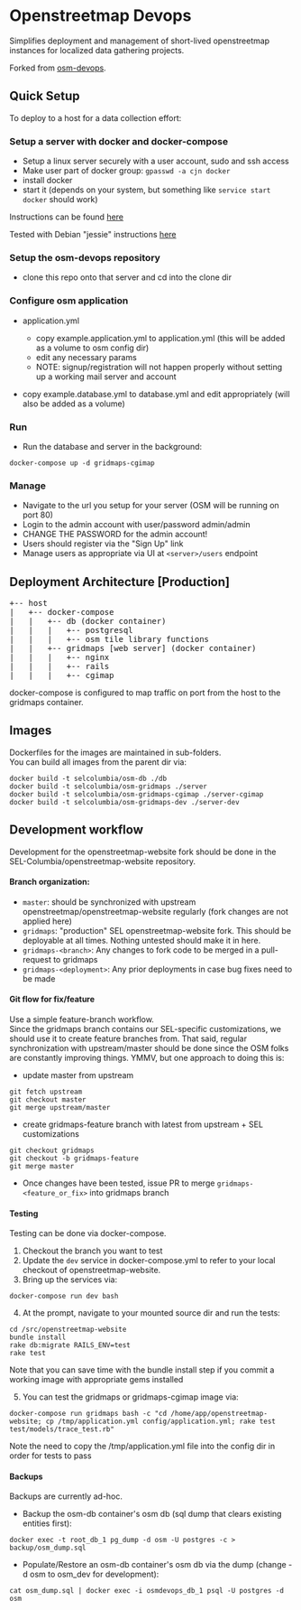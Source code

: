 # Openstreetmap Devops

Simplifies deployment and management of short-lived openstreetmap instances for localized data gathering projects.

Forked from [osm-devops](https://github.com/SEL-Columbia/osm-devops).

## Quick Setup

To deploy to a host for a data collection effort:

### Setup a server with docker and docker-compose

- Setup a linux server securely with a user account, sudo and ssh access
- Make user part of docker group:  ```gpasswd -a cjn docker```
- install docker 
- start it (depends on your system, but something like ```service start docker``` should work)

Instructions can be found [here](https://docs.docker.com/engine/installation/)

Tested with Debian "jessie" instructions [here](https://docs.docker.com/engine/installation/debian/#debian-jessie-80-64-bit)

### Setup the osm-devops repository

- clone this repo onto that server and cd into the clone dir

### Configure osm application

- application.yml
	- copy example.application.yml to application.yml (this will be added as a volume to osm config dir)
	- edit any necessary params
    - NOTE:  signup/registration will not happen properly without setting up a working mail server and account 

- copy example.database.yml to database.yml and edit appropriately (will also be added as a volume)

### Run

- Run the database and server in the background:

```docker-compose up -d gridmaps-cgimap```

### Manage

- Navigate to the url you setup for your server (OSM will be running on port 80)
- Login to the admin account with user/password admin/admin
- CHANGE THE PASSWORD for the admin account!
- Users should register via the "Sign Up" link
- Manage users as appropriate via UI at ```<server>/users``` endpoint

## Deployment Architecture [Production]

<pre>
+-- host
|   +-- docker-compose
|   |   +-- db (docker container)
|   |   |   +-- postgresql 
|   |   |   +-- osm tile library functions 
|   |   +-- gridmaps [web server] (docker container)
|   |   |   +-- nginx
|   |   |   +-- rails
|   |   |   +-- cgimap
</pre>

docker-compose is configured to map traffic on port from the host to the gridmaps container.  

## Images

Dockerfiles for the images are maintained in sub-folders.  
You can build all images from the parent dir via:

```
docker build -t selcolumbia/osm-db ./db
docker build -t selcolumbia/osm-gridmaps ./server
docker build -t selcolumbia/osm-gridmaps-cgimap ./server-cgimap
docker build -t selcolumbia/osm-gridmaps-dev ./server-dev
```

## Development workflow

Development for the openstreetmap-website fork should be done in the SEL-Columbia/openstreetmap-website repository.  

#### Branch organization:
- ```master```:  should be synchronized with upstream openstreetmap/openstreetmap-website regularly (fork changes are not applied here)
- ```gridmaps```:  "production" SEL openstreetmap-website fork.  This should be deployable at all times.  Nothing untested should make it in here.
- ```gridmaps-<branch>```:  Any changes to fork code to be merged in a pull-request to gridmaps
- ```gridmaps-<deployment>```:  Any prior deployments in case bug fixes need to be made

#### Git flow for fix/feature

Use a simple feature-branch workflow.  
Since the gridmaps branch contains our SEL-specific customizations, we should use it to create feature branches from.
That said, regular synchronization with upstream/master should be done since the OSM folks are constantly improving things.
YMMV, but one approach to doing this is:

- update master from upstream
```
git fetch upstream
git checkout master
git merge upstream/master
```

- create gridmaps-feature branch with latest from upstream + SEL customizations
```
git checkout gridmaps
git checkout -b gridmaps-feature
git merge master
```

- Once changes have been tested, issue PR to merge ```gridmaps-<feature_or_fix>``` into gridmaps branch

#### Testing

Testing can be done via docker-compose.  

1.  Checkout the branch you want to test
2.  Update the ```dev``` service in docker-compose.yml to refer to your local checkout of openstreetmap-website.
3.  Bring up the services via:

```
docker-compose run dev bash
```

4.  At the prompt, navigate to your mounted source dir and run the tests:

```
cd /src/openstreetmap-website
bundle install
rake db:migrate RAILS_ENV=test
rake test
```

Note that you can save time with the bundle install step if you commit a working image with appropriate gems installed

5.  You can test the gridmaps or gridmaps-cgimap image via:

```
docker-compose run gridmaps bash -c "cd /home/app/openstreetmap-website; cp /tmp/application.yml config/application.yml; rake test test/models/trace_test.rb"
```

Note the need to copy the /tmp/application.yml file into the config dir in order for tests to pass

#### Backups

Backups are currently ad-hoc. 

- Backup the osm-db container's osm db (sql dump that clears existing entities first):

```
docker exec -t root_db_1 pg_dump -d osm -U postgres -c > backup/osm_dump.sql
```

- Populate/Restore an osm-db container's osm db via the dump (change -d osm to osm_dev for development):
```
cat osm_dump.sql | docker exec -i osmdevops_db_1 psql -U postgres -d osm
```
